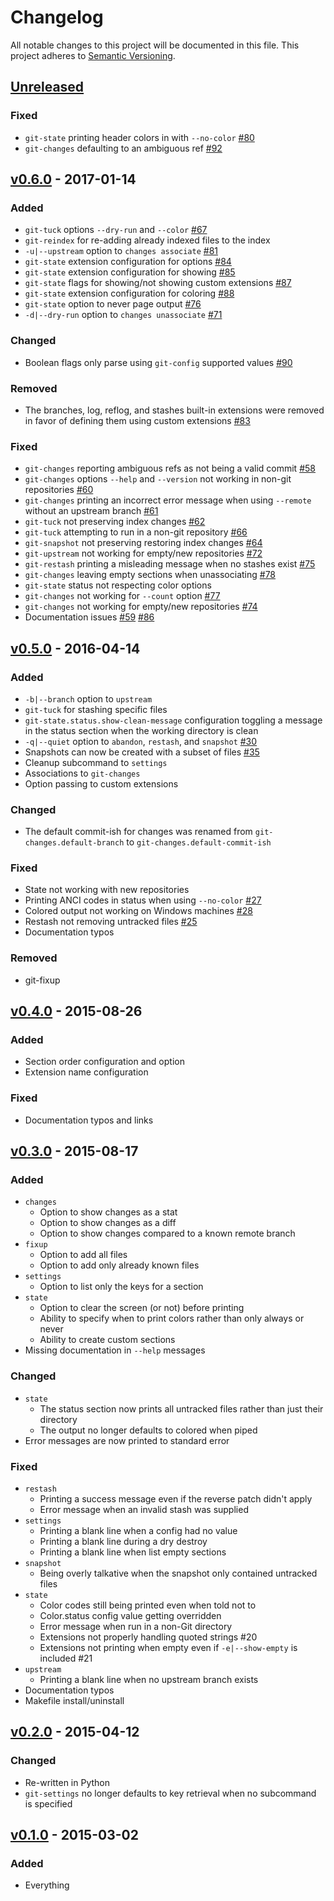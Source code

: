 # Changelog

All notable changes to this project will be documented in this file. This project adheres to [Semantic Versioning](http://semver.org).

## [Unreleased][]
### Fixed
- `git-state` printing header colors in with `--no-color` [#80](https://github.com/Brickstertwo/git-commands/issues/80)
- `git-changes` defaulting to an ambiguous ref [#92](https://github.com/Brickstertwo/git-commands/issues/92)

## [v0.6.0][] - 2017-01-14
### Added
- `git-tuck` options `--dry-run` and `--color` [#67][]
- `git-reindex` for re-adding already indexed files to the index
- `-u|--upstream` option to `changes associate` [#81][]
- `git-state` extension configuration for options [#84][]
- `git-state` extension configuration for showing [#85][]
- `git-state` flags for showing/not showing custom extensions [#87][]
- `git-state` extension configuration for coloring [#88][]
- `git-state` option to never page output [#76][]
- `-d|--dry-run` option to `changes unassociate` [#71][]

### Changed
- Boolean flags only parse using `git-config` supported values [#90][]

### Removed
- The branches, log, reflog, and stashes built-in extensions were removed in favor of defining them using custom extensions [#83][]

### Fixed
- `git-changes` reporting ambiguous refs as not being a valid commit [#58][]
- `git-changes` options `--help` and `--version` not working in non-git repositories [#60][]
- `git-changes` printing an incorrect error message when using `--remote` without an upstream branch [#61][]
- `git-tuck` not preserving index changes [#62][]
- `git-tuck` attempting to run in a non-git repository [#66][]
- `git-snapshot` not preserving restoring index changes [#64][]
- `git-upstream` not working for empty/new repositories [#72][]
- `git-restash` printing a misleading message when no stashes exist [#75][]
- `git-changes` leaving empty sections when unassociating [#78][]
- `git-state` status not respecting color options
- `git-changes` not working for `--count` option [#77][]
- `git-changes` not working for empty/new repositories [#74][]
- Documentation issues [#59][] [#86][]

[#58]: https://github.com/Brickstertwo/git-commands/issues/58
[#59]: https://github.com/Brickstertwo/git-commands/issues/59
[#60]: https://github.com/Brickstertwo/git-commands/issues/60
[#61]: https://github.com/Brickstertwo/git-commands/issues/61
[#62]: https://github.com/Brickstertwo/git-commands/issues/62
[#64]: https://github.com/Brickstertwo/git-commands/issues/64
[#66]: https://github.com/Brickstertwo/git-commands/issues/66
[#67]: https://github.com/Brickstertwo/git-commands/issues/67
[#71]: https://github.com/Brickstertwo/git-commands/issues/71
[#72]: https://github.com/Brickstertwo/git-commands/issues/72
[#74]: https://github.com/Brickstertwo/git-commands/issues/74
[#75]: https://github.com/Brickstertwo/git-commands/issues/75
[#76]: https://github.com/Brickstertwo/git-commands/issues/76
[#77]: https://github.com/Brickstertwo/git-commands/issues/77
[#78]: https://github.com/Brickstertwo/git-commands/issues/78
[#81]: https://github.com/Brickstertwo/git-commands/issues/81
[#83]: https://github.com/Brickstertwo/git-commands/issues/83
[#84]: https://github.com/Brickstertwo/git-commands/issues/84
[#85]: https://github.com/Brickstertwo/git-commands/issues/85
[#86]: https://github.com/Brickstertwo/git-commands/issues/86
[#87]: https://github.com/Brickstertwo/git-commands/issues/87
[#88]: https://github.com/Brickstertwo/git-commands/issues/88
[#90]: https://github.com/Brickstertwo/git-commands/issues/90

## [v0.5.0][] - 2016-04-14
### Added
- `-b|--branch` option to `upstream`
- `git-tuck` for stashing specific files
- `git-state.status.show-clean-message` configuration toggling a message in the status section when the working directory is clean
- `-q|--quiet` option to `abandon`, `restash`, and `snapshot` [#30](https://github.com/Brickstertwo/git-commands/issues/30)
- Snapshots can now be created with a subset of files [#35](https://github.com/Brickstertwo/git-commands/issues/35)
- Cleanup subcommand to `settings`
- Associations to `git-changes`
- Option passing to custom extensions

### Changed
- The default commit-ish for changes was renamed from `git-changes.default-branch` to `git-changes.default-commit-ish`

### Fixed
- State not working with new repositories
- Printing ANCI codes in status when using `--no-color` [#27](https://github.com/Brickstertwo/git-commands/issues/27)
- Colored output not working on Windows machines [#28](https://github.com/Brickstertwo/git-commands/issues/28)
- Restash not removing untracked files [#25](https://github.com/Brickstertwo/git-commands/issues/25)
- Documentation typos

### Removed
- git-fixup

## [v0.4.0][] - 2015-08-26
### Added
- Section order configuration and option
- Extension name configuration

### Fixed
- Documentation typos and links

## [v0.3.0][] - 2015-08-17
### Added
- `changes`
    - Option to show changes as a stat
    - Option to show changes as a diff
    - Option to show changes compared to a known remote branch
- `fixup`
    - Option to add all files
    - Option to add only already known files
- `settings`
    - Option to list only the keys for a section
- `state`
    - Option to clear the screen (or not) before printing
    - Ability to specify when to print colors rather than only always or never
    - Ability to create custom sections
- Missing documentation in `--help` messages

### Changed
- `state`
    - The status section now prints all untracked files rather than just their directory
    - The output no longer defaults to colored when piped
- Error messages are now printed to standard error

### Fixed
- `restash`
    - Printing a success message even if the reverse patch didn't apply
    - Error message when an invalid stash was supplied
- `settings`
    - Printing a blank line when a config had no value
    - Printing a blank line during a dry destroy
    - Printing a blank line when list empty sections
- `snapshot`
    - Being overly talkative when the snapshot only contained untracked files
- `state`
    - Color codes still being printed even when told not to
    - Color.status config value getting overridden
    - Error message when run in a non-Git directory
    - Extensions not properly handling quoted strings #20
    - Extensions not printing when empty even if `-e|--show-empty` is included #21
- `upstream`
    - Printing a blank line when no upstream branch exists
- Documentation typos
- Makefile install/uninstall

## [v0.2.0][] - 2015-04-12
### Changed
- Re-written in Python
- `git-settings` no longer defaults to key retrieval when no subcommand is specified

## [v0.1.0][] - 2015-03-02
### Added
- Everything

[Unreleased]: https://github.com/Brickstertwo/git-commands/compare/latest...HEAD
[v0.6.0]: https://github.com/Brickstertwo/git-commands/compare/v0.5.0...v0.6.0
[v0.5.0]: https://github.com/Brickstertwo/git-commands/compare/v0.4.0...v0.5.0
[v0.4.0]: https://github.com/Brickstertwo/git-commands/compare/v0.3.0...v0.4.0
[v0.3.0]: https://github.com/Brickstertwo/git-commands/compare/v0.2.0...v0.3.0
[v0.2.0]: https://github.com/Brickstertwo/git-commands/compare/v0.1.0...v0.2.0
[v0.1.0]: https://github.com/Brickstertwo/git-commands/compare/4a8227e7ea81bcc641a142078c59cbc71f6aa4dc...v0.1.0

